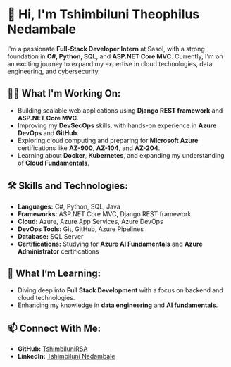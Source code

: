 # 👋 Hi, I'm Tshimbiluni Theophilus Nedambale

I'm a passionate **Full-Stack Developer Intern** at Sasol, with a strong foundation in **C#, Python, SQL**, and **ASP.NET Core MVC**. Currently, I'm on an exciting journey to expand my expertise in cloud technologies, data engineering, and cybersecurity.

## 👨‍💻 What I'm Working On:
- Building scalable web applications using **Django REST framework** and **ASP.NET Core MVC**.
- Improving my **DevSecOps** skills, with hands-on experience in **Azure DevOps** and **GitHub**.
- Exploring cloud computing and preparing for **Microsoft Azure** certifications like **AZ-900**, **AZ-104**, and **AZ-204**.
- Learning about **Docker**, **Kubernetes**, and expanding my understanding of **Cloud Fundamentals**.
  
## 🛠 Skills and Technologies:
- **Languages:** C#, Python, SQL, Java
- **Frameworks:** ASP.NET Core MVC, Django REST framework
- **Cloud:** Azure, Azure App Services, Azure DevOps
- **DevOps Tools:** Git, GitHub, Azure Pipelines
- **Database:** SQL Server
- **Certifications:** Studying for **Azure AI Fundamentals** and **Azure Administrator** certifications

## 🌱 What I’m Learning:
- Diving deep into **Full Stack Development** with a focus on backend and cloud technologies.
- Enhancing my knowledge in **data engineering** and **AI fundamentals**.

## 📫 Connect With Me:
- **GitHub:** [TshimbiluniRSA](https://github.com/TshimbiluniRSA)
- **LinkedIn:** [Tshimbiluni Nedambale](https://www.linkedin.com/in/tshimbiluni-nedambale-1a75611b5/)

